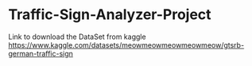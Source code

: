 # Traffic-Sign-Analyzer-Project

Link to download the DataSet from kaggle
https://www.kaggle.com/datasets/meowmeowmeowmeowmeow/gtsrb-german-traffic-sign
